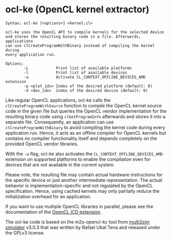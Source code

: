 ocl-ke (OpenCL kernel extractor)
================================

```
Syntax: ocl-ke [<options>] <kernel.cl>

ocl-ke uses the OpenCL API to compile kernels for the selected device
and stores the resulting binary code in a file. Afterwards, applications
can use clCreateProgramWithBinary instead of compiling the kernel during
every application run.

Options:
        -L            Print list of available platforms
        -l            Print list of available devices
        -a            Activate CL_CONTEXT_OFFLINE_DEVICES_AMD extension
        -p <plat_idx> Index of the desired platform (default: 0)
        -d <dev_idx>  Index of the desired device (default: 0)
```

Like regular OpenCL applications, ocl-ke calls the `clCreateProgramWithSource` function to compile the OpenCL kernel source code in the given file but queries the OpenCL vendor implementation for the resulting binary code using `clGetProgramInfo` afterwards and stores it into a separate file. Consequently, an application can use `clCreateProgramWithBinary` to avoid compiling the kernel code during every application run. Hence, it acts as an offline compiler for OpenCL kernels but contains no compiler functionality itself and depends completely on the provided OpenCL vendor libraries.

With the `-a` flag, ocl-ke also activates the `CL_CONTEXT_OFFLINE_DEVICES_AMD` extension on supported platforms to enable the compilation even for devices that are not available in the current system.

Please note, the resulting file may contain actual hardware instructions for the specific device or just another intermediate representation. The actual behavior is implementation-specific and not regulated by the OpenCL specification. Hence, using cached kernels may only partially reduce the initialization overhead for an application.

If you want to use multiple OpenCL libraries in parallel, please see the documentation of the [OpenCL ICD extension](https://www.khronos.org/registry/cl/extensions/khr/cl_khr_icd.txt).

The ocl-ke code is based on the m2s-opencl-kc tool from [multi2sim simulator](https://www.multi2sim.org/) v3.0.3 that was written by Rafael Ubal Tena and released under the GPLv3 license.